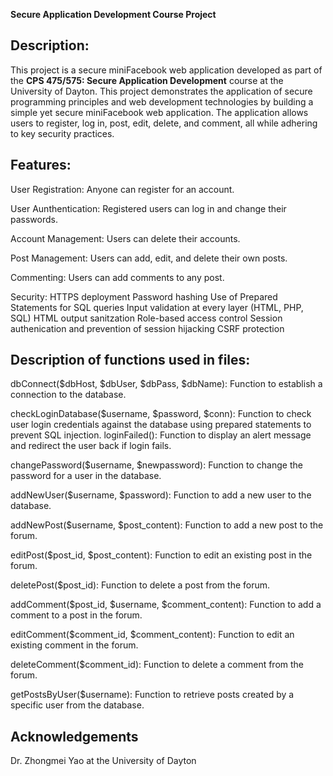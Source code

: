**Secure Application Development Course Project**

## Description:
This project is a secure miniFacebook web application developed as part of the **CPS 475/575: Secure Application Development** course at the University of Dayton.
This project demonstrates the application of secure programming principles and web development technologies by building a simple yet secure miniFacebook web application. The application allows users to register, log in, post, edit, delete, and comment, all while adhering to key security practices. 

## Features:

User Registration: Anyone can register for an account.

User Aunthentication: Registered users can log in and change their passwords.

Account Management: Users can delete their accounts.

Post Management: Users can add, edit, and delete their own posts.

Commenting: Users can add comments to any post.

Security:
    HTTPS deployment 
    Password hashing
    Use of Prepared Statements for SQL queries
    Input validation at every layer (HTML, PHP, SQL)
    HTML output sanitzation 
    Role-based access control
    Session authenication and prevention of session hijacking 
    CSRF protection

## Description of functions used in files:
dbConnect($dbHost, $dbUser, $dbPass, $dbName): Function to establish a connection
to the database.

checkLoginDatabase($username, $password, $conn): Function to check user login
credentials against the database using prepared statements to prevent SQL injection.
loginFailed(): Function to display an alert message and redirect the user back if login
fails.

changePassword($username, $newpassword): Function to change the password for a
user in the database.

addNewUser($username, $password): Function to add a new user to the database.

addNewPost($username, $post_content): Function to add a new post to the forum.

editPost($post_id, $post_content): Function to edit an existing post in the forum.

deletePost($post_id): Function to delete a post from the forum.

addComment($post_id, $username, $comment_content): Function to add a comment to
a post in the forum.

editComment($comment_id, $comment_content): Function to edit an existing comment
in the forum.

deleteComment($comment_id): Function to delete a comment from the forum.

getPostsByUser($username): Function to retrieve posts created by a specific user from
the database.

## Acknowledgements 
Dr. Zhongmei Yao at the University of Dayton
